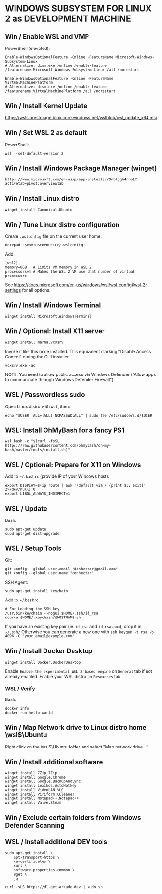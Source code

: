 # WINDOWS SUBSYSTEM FOR LINUX 2 as DEVELOPMENT MACHINE

## Win / Enable WSL and VMP

PowerShell (elevated):
```
Enable-WindowsOptionalFeature -Online -FeatureName Microsoft-Windows-Subsystem-Linux
# Alternative: dism.exe /online /enable-feature /featurename:Microsoft-Windows-Subsystem-Linux /all /norestart

Enable-WindowsOptionalFeature -Online -FeatureName VirtualMachinePlatform
# Alternative: dism.exe /online /enable-feature /featurename:VirtualMachinePlatform /all /norestart
```

## Win / Install Kernel Update
https://wslstorestorage.blob.core.windows.net/wslblob/wsl_update_x64.msi


## Win / Set WSL 2 as default
PowerShell:
```
wsl --set-default-version 2
```

## Win / Install Windows Package Manager (winget)
```
https://www.microsoft.com/en-us/p/app-installer/9nblggh4nns1?activetab=pivot:overviewtab
```

## Win / Install Linux distro
```
winget install Canonical.Ubuntu
```

## Win / Tune Linux distro configuration

Create `.wslconfig` file on the current user home:

```
notepad "$env:USERPROFILE/.wslconfig"
```

Add:
```
[wsl2]
memory=8GB   # Limits VM memory in WSL 2
processors=4 # Makes the WSL 2 VM use that number of virtual processors
```

See https://docs.microsoft.com/en-us/windows/wsl/wsl-config#wsl-2-settings for all options.


## Win / Install Windows Terminal
```
winget install Microsoft.WindowsTerminal
```

## Win / Optional: Install X11 server
```
winget install marha.VcXsrv
```
Invoke it like this once installed. This equivalent marking "Disable Access Control" during the GUI installer.
```
vcxsrv.exe -ac
```
NOTE: You need to allow public access via Windows Defender ("Allow apps to communicate through Windows Defender Firewall")

## WSL / Passwordless sudo

Open Linux distro with `wsl`, then:

```
echo "$USER  ALL=(ALL) NOPASSWD:ALL" | sudo tee /etc/sudoers.d/$USER
```

## WSL: Install OhMyBash for a fancy PS1
```
wsl bash -c "$(curl -fsSL https://raw.githubusercontent.com/ohmybash/oh-my-bash/master/tools/install.sh)"
```

## WSL / Optional: Prepare for X11 on Windows
Add to `~/.bashrc` (provide IP of your Windows host):
```
export DISPLAY=$(ip route | awk '/default via / {print $3; exit}' 2>/dev/null):0
export LIBGL_ALWAYS_INDIRECT=1
```

## WSL / Update
Bash:
```
sudo apt-get update
suod apt-get dist-upgrade
```

## WSL / Setup Tools

Git:
```
git config --global user.email "donhector@gmail.com"
git config --global user.name "donhector"
```

SSH Agent:
```
sudo apt-get install keychain
```

Add to ~/.bashrc
```
# For Loading the SSH key
/usr/bin/keychain --nogui $HOME/.ssh/id_rsa
source $HOME/.keychain/$HOSTNAME-sh
```

If you have an existing key pair (ie: `id_rsa` and `id_rsa.pub`), drop it in `~/.ssh/`
Otherwise you can generate a new one with `ssh-keygen -t rsa -b 4096 -C "your_email@example.com"`

## Win / Install Docker Desktop
```
winget install Docker.DockerDesktop
```

Enable `Enable the experimental WSL 2 based engine` on `General` tab if not already enabled.
Enable your WSL distro on `Resources` tab.

### WSL / Verify
Bash:
```
docker info
docker run hello-world
```

## Win / Map Network drive to Linux distro home \\wsl$\Ubuntu

Right click on the \\wsl$\Ubuntu folder and select "Map network drive..."


## Win / Install additional software
```
winget install 7Zip.7Zip
winget install Google.Chrome
winget install Google.BackupAndSync
winget install Lexikos.AutoHotkey
winget install VideoLAN.VLC
winget install Piriform.CCleaner
winget install Notepad++.Notepad++
winget install Valve.Steam
```

## Win / Exclude certain folders from Windows Defender Scanning



## WSL / Install additional DEV tools
```
sudo apt-get install \
    apt-transport-https \
    ca-certificates \
    curl \
    software-properties-common \
    wget \
    jq

curl -sLS https://dl.get-arkade.dev | sudo sh
```